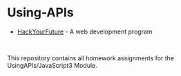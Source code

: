 # Using-APIs

* [HackYourFuture](https://github.com/HackYourFuture) - A web development program

<br/>

This repository contains all homework assignments for the UsingAPIs/JavaScript3 Module.
